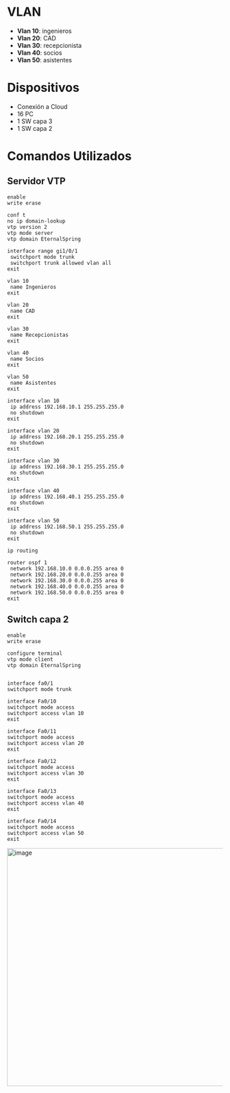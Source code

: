 # VLAN

- **Vlan 10**: ingenieros
- **Vlan 20**: CAD
- **Vlan 30**: recepcionista
- **Vlan 40**: socios
- **Vlan 50**: asistentes

# Dispositivos 
- Conexión a Cloud
- 16 PC 
- 1 SW capa 3
- 1 SW capa 2

# Comandos Utilizados 

## Servidor VTP

```
enable 
write erase

conf t
no ip domain-lookup 
vtp version 2
vtp mode server
vtp domain EternalSpring

interface range gi1/0/1
 switchport mode trunk
 switchport trunk allowed vlan all
exit

vlan 10
 name Ingenieros
exit

vlan 20
 name CAD
exit

vlan 30
 name Recepcionistas
exit

vlan 40
 name Socios
exit

vlan 50
 name Asistentes
exit

interface vlan 10
 ip address 192.168.10.1 255.255.255.0
 no shutdown
exit

interface vlan 20
 ip address 192.168.20.1 255.255.255.0
 no shutdown
exit

interface vlan 30
 ip address 192.168.30.1 255.255.255.0
 no shutdown
exit

interface vlan 40
 ip address 192.168.40.1 255.255.255.0
 no shutdown
exit

interface vlan 50
 ip address 192.168.50.1 255.255.255.0
 no shutdown
exit

ip routing

router ospf 1
 network 192.168.10.0 0.0.0.255 area 0
 network 192.168.20.0 0.0.0.255 area 0
 network 192.168.30.0 0.0.0.255 area 0
 network 192.168.40.0 0.0.0.255 area 0
 network 192.168.50.0 0.0.0.255 area 0
exit
```

## Switch capa 2

```
enable
write erase

configure terminal
vtp mode client
vtp domain EternalSpring


interface fa0/1
switchport mode trunk

interface Fa0/10
switchport mode access
switchport access vlan 10
exit

interface Fa0/11
switchport mode access
switchport access vlan 20
exit

interface Fa0/12
switchport mode access
switchport access vlan 30
exit

interface Fa0/13
switchport mode access
switchport access vlan 40
exit

interface Fa0/14
switchport mode access
switchport access vlan 50
exit
```
<img width="556" alt="image" src="https://github.com/user-attachments/assets/87f38eb2-8c76-4917-98d5-da33b2826402">


